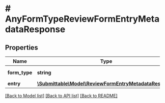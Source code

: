 # # AnyFormTypeReviewFormEntryMetadataResponse

## Properties

Name | Type | Description | Notes
------------ | ------------- | ------------- | -------------
**form_type** | **string** |  | [optional] [readonly]
**entry** | [**\Submittable\Model\ReviewFormEntryMetadataResponse**](ReviewFormEntryMetadataResponse.md) |  | [optional]

[[Back to Model list]](../../README.md#models) [[Back to API list]](../../README.md#endpoints) [[Back to README]](../../README.md)

